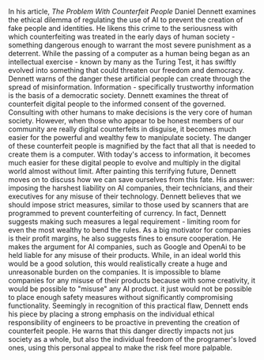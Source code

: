 In his article, _The Problem With Counterfeit People_ Daniel Dennett examines the ethical dilemma of regulating the use of AI to prevent the creation of fake people and identities. He likens this crime to the seriousness with which counterfeiting was treated in the early days of human society - something dangerous enough to warrant the most severe punishment as a deterrent. While the passing of a computer as a human being began as an intellectual exercise - known by many as the Turing Test, it has swiftly evolved into something that could threaten our freedom and democracy.
Dennett warns of the danger these artificial people can create through the spread of misinformation. Information - specifically trustworthy information is the basis of a democratic society. Dennett examines the threat of counterfeit digital people to the informed consent of the governed. Consulting with other humans to make decisions is the very core of human society. However, when those who appear to be honest members of our community are really digital counterfeits in disguise, it becomes much easier for the powerful and wealthy few to manipulate society. 
The danger of these counterfeit people is magnified by the fact that all that is needed to create them is a computer. With today's access to information, it becomes much easier for these digital people to evolve and multiply in the digital world almost without limit.
After painting this terrifying future, Dennett moves on to discuss how we can save ourselves from this fate. His answer: imposing the harshest liability on AI companies, their technicians, and their executives for any misuse of their technology.
Dennett believes that we should impose strict measures, similar to those used by scanners that are programmed to prevent counterfeiting of currency. In fact, Dennett suggests making such measures a legal requirement - limiting room for even the most wealthy to bend the rules. As a big motivator for companies is their profit margins, he also suggests fines to ensure cooperation.
He makes the argument for AI companies, such as Google and OpenAi to be held liable for any misuse of their products. While, in an ideal world this would be a good solution, this would realistically create a huge and unreasonable burden on the companies. It is impossible to blame companies for any misuse of their products because with some creativity, it would be possible to "misuse" any AI product. it just would not be possible to place enough safety measures without significantly compromising functionality.
Seemingly in recognition of this practical flaw, Dennett ends his piece by placing a strong emphasis on the individual ethical responsibility of engineers  to be proactive in preventing the creation of counterfeit people. He warns that this danger directly impacts not jus society as a whole, but also the individual freedom of the programer's loved ones, using this personal appeal to make the risk feel more palpable.
